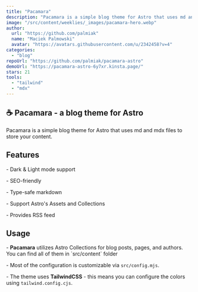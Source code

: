 ```yaml
---
title: "Pacamara"
description: "Pacamara is a simple blog theme for Astro that uses md and mdx files to store your content."
image: "/src/content/weeklies/_images/pacamara-hero.webp"
author:
  url: "https://github.com/palmiak"
  name: "Maciek Palmowski"
  avatar: "https://avatars.githubusercontent.com/u/2342458?v=4"
categories:
  - "blog"
repoUrl: "https://github.com/palmiak/pacamara-astro"
demoUrl: "https://pacamara-astro-6y7xr.kinsta.page/"
stars: 21
tools:
  - "tailwind"
  - "mdx"
---
```


<h2>☕ Pacamara - a blog theme for Astro</h2>
<p>Pacamara is a simple blog theme for Astro that uses md and mdx files to store your content.</p>
<h2>Features</h2>
<p>- Dark &amp; Light mode support</p>
<p>- SEO-friendly&nbsp;</p>
<p>- Type-safe markdown</p>
<p>- Support Astro's Assets and Collections</p>
<p>- Provides RSS feed</p>
<h2>Usage</h2>
<p>
  - <strong>Pacamara</strong> utilizes Astro Collections for blog posts, pages, and authors. You can
  find all of them in `src/content` folder
</p>
<p>- Most of the configuration is customizable via <code>src/config.mjs</code>.</p>
<p>
  - The theme uses <strong>TailwindCSS</strong> - this means you can configure the colors using
  <code>tailwind.config.cjs</code>.
</p>
